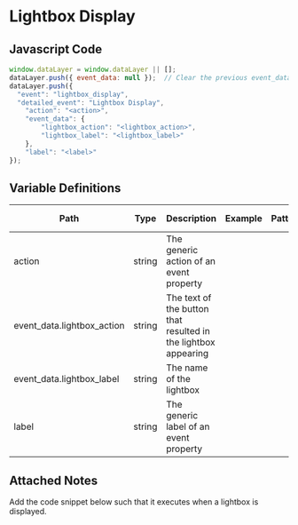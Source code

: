 # Lightbox Display

### 

## Javascript Code
```js
window.dataLayer = window.dataLayer || [];
dataLayer.push({ event_data: null });  // Clear the previous event_data object.
dataLayer.push({
  "event": "lightbox_display",
  "detailed_event": "Lightbox Display",
    "action": "<action>",
    "event_data": {
        "lightbox_action": "<lightbox_action>",
        "lightbox_label": "<lightbox_label>"
    },
    "label": "<label>"
});
```

## Variable Definitions

|Path|Type|Description|Example|Pattern|Min Length|Max Length|Minimum|Maximum|Multiple Of|
| --- | --- | --- | --- | --- | --- | --- | --- | --- | --- |
|action|string|The generic action of an event property||||||||
|event_data.lightbox_action|string|The text of the button that resulted in the lightbox appearing||||||||
|event_data.lightbox_label|string|The name of the lightbox||||||||
|label|string|The generic label of an event property||||||||

## Attached Notes

<p><span data-sheets-value="{&quot;1&quot;:2,&quot;2&quot;:&quot;Add the code snippet below such that it executes when a lightbox is displayed.&quot;}" data-sheets-userformat="{&quot;2&quot;:14849,&quot;3&quot;:{&quot;1&quot;:0},&quot;12&quot;:0,&quot;14&quot;:{&quot;1&quot;:2,&quot;2&quot;:0},&quot;15&quot;:&quot;Arial&quot;,&quot;16&quot;:11}">Add the code snippet below such that it executes when a lightbox is displayed.</span></p>
<p><span data-sheets-value="{&quot;1&quot;:2,&quot;2&quot;:&quot;Add the code snippet below such that it executes when a lightbox is displayed.&quot;}" data-sheets-userformat="{&quot;2&quot;:14849,&quot;3&quot;:{&quot;1&quot;:0},&quot;12&quot;:0,&quot;14&quot;:{&quot;1&quot;:2,&quot;2&quot;:0},&quot;15&quot;:&quot;Arial&quot;,&quot;16&quot;:11}"><img title="Lightbox" src="&quot;https:/github.com/searchdiscovery/client-fti-ga4-dl-spec/blob/main/images/Lightbox.png&quot;" alt="" /></span></p>
